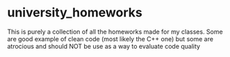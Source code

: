 # university_homeworks

This is purely a collection of all the homeworks made for my classes. Some are good example of clean code (most likely the C++ one) but some are atrocious and should NOT be use as a way to evaluate code quality
